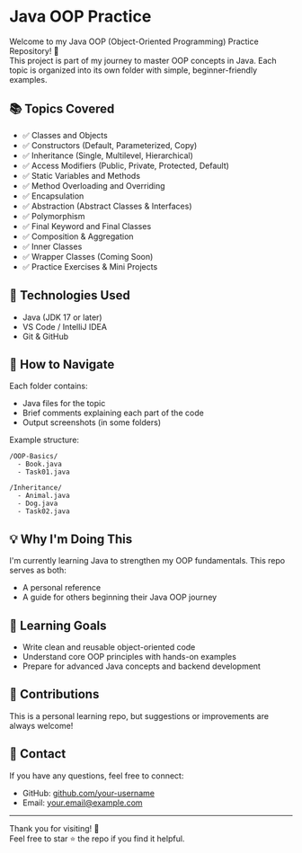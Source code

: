 
# Java OOP Practice

Welcome to my Java OOP (Object-Oriented Programming) Practice Repository! 🚀  
This project is part of my journey to master OOP concepts in Java. Each topic is organized into its own folder with simple, beginner-friendly examples.

## 📚 Topics Covered

- ✅ Classes and Objects  
- ✅ Constructors (Default, Parameterized, Copy)  
- ✅ Inheritance (Single, Multilevel, Hierarchical)  
- ✅ Access Modifiers (Public, Private, Protected, Default)  
- ✅ Static Variables and Methods  
- ✅ Method Overloading and Overriding  
- ✅ Encapsulation  
- ✅ Abstraction (Abstract Classes & Interfaces)  
- ✅ Polymorphism  
- ✅ Final Keyword and Final Classes  
- ✅ Composition & Aggregation  
- ✅ Inner Classes  
- ✅ Wrapper Classes (Coming Soon)  
- ✅ Practice Exercises & Mini Projects

## 🔧 Technologies Used

- Java (JDK 17 or later)
- VS Code / IntelliJ IDEA
- Git & GitHub

## 📁 How to Navigate

Each folder contains:
- Java files for the topic
- Brief comments explaining each part of the code
- Output screenshots (in some folders)

Example structure:
```
/OOP-Basics/
  - Book.java
  - Task01.java

/Inheritance/
  - Animal.java
  - Dog.java
  - Task02.java
```

## 💡 Why I'm Doing This

I'm currently learning Java to strengthen my OOP fundamentals. This repo serves as both:
- A personal reference
- A guide for others beginning their Java OOP journey

## 🧠 Learning Goals

- Write clean and reusable object-oriented code
- Understand core OOP principles with hands-on examples
- Prepare for advanced Java concepts and backend development

## 🤝 Contributions

This is a personal learning repo, but suggestions or improvements are always welcome!

## 📌 Contact

If you have any questions, feel free to connect:

- GitHub: [github.com/your-username](https://github.com/your-username)
- Email: your.email@example.com

---

Thank you for visiting! 🌟  
Feel free to star ⭐ the repo if you find it helpful.
